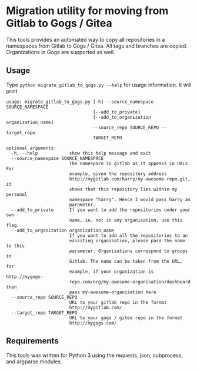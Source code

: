 # Migration utility for moving from Gitlab to Gogs / Gitea

This tools provides an automated way to copy all repositories in a namespaces from Gitlab to Gogs / Gitea. 
All tags and branches are copied. 
Organizations in Gogs are supported as well. 

## Usage

Type `python migrate_gitlab_to_gogs.py --help` for usage information. 
It will print 
```
usage: migrate_gitlab_to_gogs.py [-h] --source_namespace SOURCE_NAMESPACE
                                 [--add_to_private]
                                 [--add_to_organization organization_name]
                                 --source_repo SOURCE_REPO --target_repo
                                 TARGET_REPO

optional arguments:
  -h, --help            show this help message and exit
  --source_namespace SOURCE_NAMESPACE
                        The namespace in gitlab as it appears in URLs. For
                        example, given the repository address
                        http://mygitlab.com/harry/my-awesome-repo.git, it
                        shows that this repository lies within my personal
                        namespace "harry". Hence I would pass harry as
                        parameter.
  --add_to_private      If you want to add the repositories under your own
                        name, ie. not in any organisation, use this flag.
  --add_to_organization organization_name
                        If you want to add all the repositories to an
                        exisiting organisation, please pass the name to this
                        parameter. Organizations correspond to groups in
                        Gitlab. The name can be taken from the URL, for
                        example, if your organization is http://mygogs-
                        repo.com/org/my-awesome-organisation/dashboard then
                        pass my-awesome-organisation here
  --source_repo SOURCE_REPO
                        URL to your gitlab repo in the format
                        http://mygitlab.com/
  --target_repo TARGET_REPO
                        URL to your gogs / gitea repo in the format
                        http://mygogs.com/
```

## Requirements
This tools was written for Python 3 using the requests, json, subprocess, and argparse modules. 

